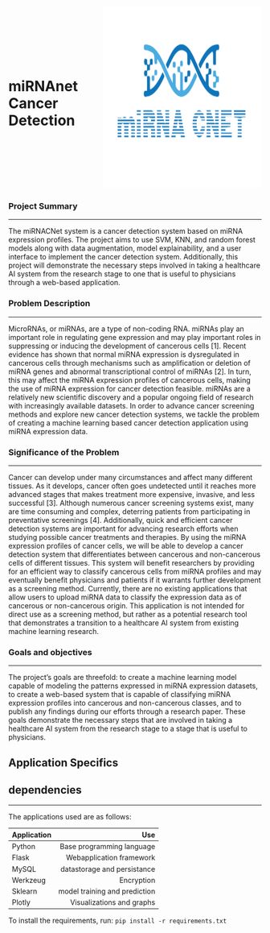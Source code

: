 <div style="display:flex; flex-direction:row; align-items:center; justify-content:center;">

<div >

# miRNAnet Cancer Detection
</div>

<div><img src="./static/assets/miRNACNet.png" width="640" height="360"></div>

</div>
<div>

### Project Summary 
---
The miRNACNet system is a cancer detection system based on miRNA expression profiles. The 
project aims to use SVM, KNN, and random forest models along with data 
augmentation, model explainability, and a user interface to implement the cancer detection system. 
Additionally, this project will demonstrate the necessary steps involved in taking a healthcare AI 
system from the research stage to one that is useful to physicians through a web-based application. 

### Problem Description 
---
MicroRNAs, or miRNAs, are a type of non-coding RNA. miRNAs play an important role in regulating gene expression and may play important roles in suppressing or inducing the 
development of cancerous cells [1]. Recent evidence has shown that normal miRNA expression is 
dysregulated in cancerous cells through mechanisms such as amplification or deletion of miRNA 
genes and abnormal transcriptional control of miRNAs [2]. In turn, this may affect the miRNA 
expression profiles of cancerous cells, making the use of miRNA expression for cancer detection 
feasible. miRNAs are a relatively new scientific discovery and a popular ongoing field of research with increasingly available datasets. In order to advance cancer screening methods and explore new cancer detection systems, we tackle the problem of creating a machine learning based cancer detection application using miRNA expression data. 
 
### Significance of the Problem 
---
Cancer can develop under many circumstances and affect many different tissues. As it develops, 
cancer often goes undetected until it reaches more advanced stages that makes treatment more 
expensive, invasive, and less successful [3]. Although numerous cancer screening systems exist, 
many are time consuming and complex, deterring patients from participating in preventative 
screenings [4]. Additionally, quick and efficient cancer detection systems are important for 
advancing research efforts when studying possible cancer treatments and therapies. By using the 
miRNA expression profiles of cancer cells, we will be able to develop a cancer detection system 
that differentiates between cancerous and non-cancerous cells of different tissues. This system will benefit researchers by providing for an efficient way to classify cancerous cells from miRNA profiles and may eventually benefit physicians and patients if it warrants further development as a screening method. Currently, there are no existing applications that allow users to upload miRNA data to classify the expression data as of cancerous or non-cancerous origin. This application is not intended for direct use as a screening method, but rather as a potential research tool that demonstrates a transition to a healthcare AI system from existing machine learning research.

### Goals and objectives 
---
The project’s goals are threefold: to create a machine learning model capable of modeling the 
patterns expressed in miRNA expression datasets, to create a web-based system that is capable of classifying miRNA expression profiles into cancerous and non-cancerous classes, and to publish any findings during our efforts through a research paper. These goals demonstrate the necessary steps that are involved in taking a healthcare AI system from the research stage to a stage that is useful to physicians.

## Application Specifics
## dependencies
---
The applications used are as follows:

| Application | Use |
|:------------|----:|
|Python       |Base programming language|
|Flask        |Webapplication framework|
|MySQL         |datastorage and persistance|
|Werkzeug      |Encryption|
|Sklearn      |model training and prediction|
|Plotly       |Visualizations and graphs|




To install the requirements, run: ```pip install -r requirements.txt```

</div>